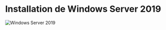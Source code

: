 # Installation de Windows Server 2019



![Windows Server 2019](../../Ressources/img/ServerAdmin/0-Installation/1.PNG)
